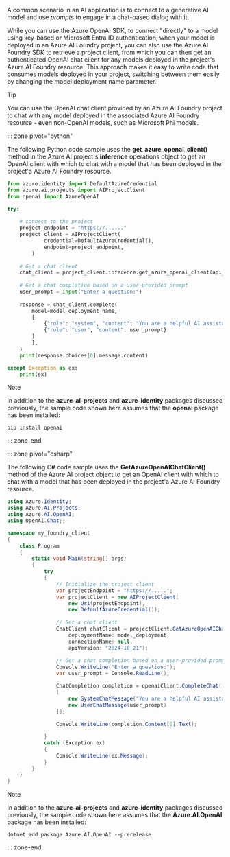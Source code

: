 A common scenario in an AI application is to connect to a generative AI model and use *prompts* to engage in a chat-based dialog with it.

While you can use the Azure OpenAI SDK, to connect "directly" to a model using key-based or Microsoft Entra ID authentication; when your model is deployed in an Azure AI Foundry project, you can also use the Azure AI Foundry SDK to retrieve a project client, from which you can then get an authenticated OpenAI chat client for any models deployed in the project's Azure AI Foundry resource. This approach makes it easy to write code that consumes models deployed in your project, switching between them easily by changing the model deployment name parameter.

> [!TIP]
> You can use the OpenAI chat client provided by an Azure AI Foundry project to chat with any model deployed in the associated Azure AI Foundry resource - even non-OpenAI models, such as Microsoft Phi models.

::: zone pivot="python"

The following Python code sample uses the **get_azure_openai_client()** method in the Azure AI project's **inference** operations object to get an OpenAI client with which to chat with a model that has been deployed in the project'a Azure AI Foundry resource.

```python
from azure.identity import DefaultAzureCredential
from azure.ai.projects import AIProjectClient
from openai import AzureOpenAI

try:
    
    # connect to the project
    project_endpoint = "https://......"
    project_client = AIProjectClient(            
            credential=DefaultAzureCredential(),
            endpoint=project_endpoint,
        )
    
    # Get a chat client
    chat_client = project_client.inference.get_azure_openai_client(api_version="2024-10-21")
    
    # Get a chat completion based on a user-provided prompt
    user_prompt = input("Enter a question:")
    
    response = chat_client.complete(
        model=model_deployment_name,
        [
            {"role": "system", "content": "You are a helpful AI assistant."},
            {"role": "user", "content": user_prompt}
        ]
        ],
    )
    print(response.choices[0].message.content)

except Exception as ex:
    print(ex)
```

> [!NOTE]
> In addition to the **azure-ai-projects** and **azure-identity** packages discussed previously, the sample code shown here assumes that the **openai** package has been installed:
>
> `pip install openai`

::: zone-end

::: zone pivot="csharp"

The following C# code sample uses the **GetAzureOpenAIChatClient()** method of the Azure AI project object to get an OpenAI client with which to chat with a model that has been deployed in the project'a Azure AI Foundry resource.

```csharp
using Azure.Identity;
using Azure.AI.Projects;
using Azure.AI.OpenAI;
using OpenAI.Chat;;

namespace my_foundry_client
{
    class Program
    {
        static void Main(string[] args)
        {
            try
            {
                // Initialize the project client
                var projectEndpoint = "https://.....";
                var projectClient = new AIProjectClient(
                    new Uri(projectEndpoint),
                    new DefaultAzureCredential());
        
                // Get a chat client
                ChatClient chatClient = projectClient.GetAzureOpenAIChatClient(
                    deploymentName: model_deployment, 
                    connectionName: null,
                    apiVersion: "2024-10-21");
        
                // Get a chat completion based on a user-provided prompt
                Console.WriteLine("Enter a question:");
                var user_prompt = Console.ReadLine();

                ChatCompletion completion = openaiClient.CompleteChat(
                [
                    new SystemChatMessage("You are a helpful AI assistant."),
                    new UserChatMessage(user_prompt)
                ]);
        
                Console.WriteLine(completion.Content[0].Text);

            }
            catch (Exception ex)
            {
                Console.WriteLine(ex.Message);
            }
        }
    }
}
```

> [!NOTE]
> In addition to the **azure-ai-projects** and **azure-identity** packages discussed previously, the sample code shown here assumes that the **Azure.AI.OpenAI** package has been installed:
>
> `dotnet add package Azure.AI.OpenAI --prerelease`

::: zone-end
